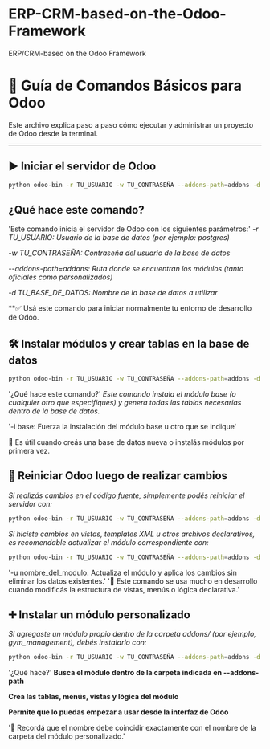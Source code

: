 # ERP-CRM-based-on-the-Odoo-Framework
ERP/CRM-based on the Odoo Framework

# 📘 Guía de Comandos Básicos para Odoo

Este archivo explica paso a paso cómo ejecutar y administrar un proyecto de Odoo desde la terminal.

---

## ▶️ Iniciar el servidor de Odoo

```bash
python odoo-bin -r TU_USUARIO -w TU_CONTRASEÑA --addons-path=addons -d TU_BASE_DE_DATOS
```

## ¿Qué hace este comando?

'Este comando inicia el servidor de Odoo con los siguientes parámetros:'
*-r TU_USUARIO: Usuario de la base de datos (por ejemplo: postgres)*

*-w TU_CONTRASEÑA: Contraseña del usuario de la base de datos*

*--addons-path=addons: Ruta donde se encuentran los módulos (tanto oficiales como personalizados)*

*-d TU_BASE_DE_DATOS: Nombre de la base de datos a utilizar*

**✅ Usá este comando para iniciar normalmente tu entorno de desarrollo de Odoo.

## 🛠️ Instalar módulos y crear tablas en la base de datos

```bash
python odoo-bin -r TU_USUARIO -w TU_CONTRASEÑA --addons-path=addons -d TU_BASE_DE_DATOS -i base
```

'¿Qué hace este comando?'
*Este comando instala el módulo base (o cualquier otro que especifiques) y genera todas las tablas necesarias dentro de la base de datos.*

'-i base: Fuerza la instalación del módulo base u otro que se indique'

🧠 Es útil cuando creás una base de datos nueva o instalás módulos por primera vez.

## 🔄 Reiniciar Odoo luego de realizar cambios

*Si realizás cambios en el código fuente, simplemente podés reiniciar el servidor con:*
```bash
python odoo-bin -r TU_USUARIO -w TU_CONTRASEÑA --addons-path=addons -d TU_BASE_DE_DATOS
```

*Si hiciste cambios en vistas, templates XML u otros archivos declarativos, es recomendable actualizar el módulo correspondiente con:*
```bash
python odoo-bin -r TU_USUARIO -w TU_CONTRASEÑA --addons-path=addons -d TU_BASE_DE_DATOS -u nombre_del_modulo
```

'-u nombre_del_modulo: Actualiza el módulo y aplica los cambios sin eliminar los datos existentes.'
'🔁 Este comando se usa mucho en desarrollo cuando modificás la estructura de vistas, menús o lógica declarativa.'

## ➕ Instalar un módulo personalizado

*Si agregaste un módulo propio dentro de la carpeta addons/ (por ejemplo, gym_management), debés instalarlo con:*
```bash
python odoo-bin -r TU_USUARIO -w TU_CONTRASEÑA --addons-path=addons -d TU_BASE_DE_DATOS -i gym_management
```

'¿Qué hace?'
**Busca el módulo dentro de la carpeta indicada en --addons-path**

**Crea las tablas, menús, vistas y lógica del módulo**

**Permite que lo puedas empezar a usar desde la interfaz de Odoo**

'🧩 Recordá que el nombre debe coincidir exactamente con el nombre de la carpeta del módulo personalizado.'